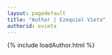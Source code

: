 ```yaml
---
layout: pagedefault
title: "Author | Ezequiel Vieta"
authorid: evieta
---
```

{% include loadAuthor.html %}
